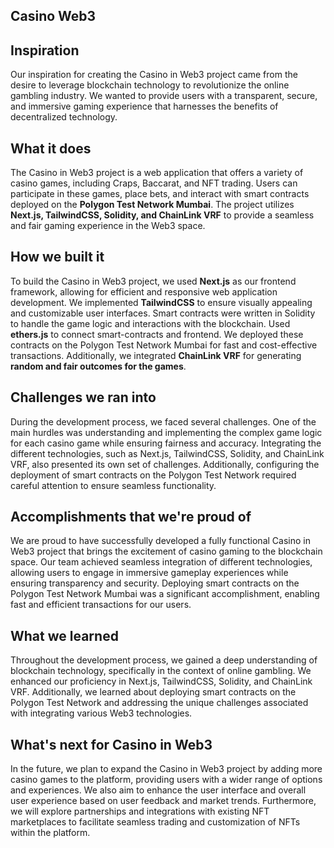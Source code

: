 ## Casino Web3

## Inspiration
Our inspiration for creating the Casino in Web3 project came from the desire to leverage blockchain technology to revolutionize the online gambling industry. We wanted to provide users with a transparent, secure, and immersive gaming experience that harnesses the benefits of decentralized technology.

## What it does
The Casino in Web3 project is a web application that offers a variety of casino games, including Craps, Baccarat, and NFT trading. Users can participate in these games, place bets, and interact with smart contracts deployed on the **Polygon Test Network Mumbai**. The project utilizes **Next.js, TailwindCSS, Solidity, and ChainLink VRF** to provide a seamless and fair gaming experience in the Web3 space.

## How we built it
To build the Casino in Web3 project, we used **Next.js** as our frontend framework, allowing for efficient and responsive web application development. We implemented **TailwindCSS** to ensure visually appealing and customizable user interfaces. Smart contracts were written in Solidity to handle the game logic and interactions with the blockchain. Used **ethers.js** to connect smart-contracts and frontend. We deployed these contracts on the Polygon Test Network Mumbai for fast and cost-effective transactions. Additionally, we integrated **ChainLink VRF** for generating **random and fair outcomes for the games**.

## Challenges we ran into
During the development process, we faced several challenges. One of the main hurdles was understanding and implementing the complex game logic for each casino game while ensuring fairness and accuracy. Integrating the different technologies, such as Next.js, TailwindCSS, Solidity, and ChainLink VRF, also presented its own set of challenges. Additionally, configuring the deployment of smart contracts on the Polygon Test Network required careful attention to ensure seamless functionality.

## Accomplishments that we're proud of
We are proud to have successfully developed a fully functional Casino in Web3 project that brings the excitement of casino gaming to the blockchain space. Our team achieved seamless integration of different technologies, allowing users to engage in immersive gameplay experiences while ensuring transparency and security. Deploying smart contracts on the Polygon Test Network Mumbai was a significant accomplishment, enabling fast and efficient transactions for our users.

## What we learned
Throughout the development process, we gained a deep understanding of blockchain technology, specifically in the context of online gambling. We enhanced our proficiency in Next.js, TailwindCSS, Solidity, and ChainLink VRF. Additionally, we learned about deploying smart contracts on the Polygon Test Network and addressing the unique challenges associated with integrating various Web3 technologies.

## What's next for Casino in Web3
In the future, we plan to expand the Casino in Web3 project by adding more casino games to the platform, providing users with a wider range of options and experiences. We also aim to enhance the user interface and overall user experience based on user feedback and market trends. Furthermore, we will explore partnerships and integrations with existing NFT marketplaces to facilitate seamless trading and customization of NFTs within the platform.
